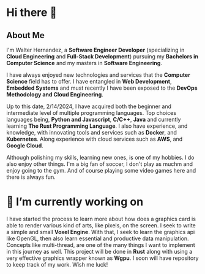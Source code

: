 # Hi there 👋


## About Me 
I'm Walter Hernandez, a **Software Engineer Developer** (specializing in **Cloud Engineering** and **Full-Stack Development**) pursuing my **Bachelors in Computer Science** and my masters in **Software Engineering**. 

I have always enjoyed new technologies and services that the **Computer Science** field has to offer. I have entangled in **Web Development**, **Embedded Systems** and must recently I have been exposed to the **DevOps Methodology and Cloud Engineering**. 

Up to this date, 2/14/2024, I have acquired both the beginner and intermediate level of multiple programming languages. Top choices languages being, **Python and Javascript**, **C/C++**, **Java** and currently learning **The Rust Programming Language**. 
I also have experience, and knowledge, with innovating tools and services such as **Docker**, and **Kubernetes**. Along experience with cloud services such as **AWS**, and **Google Cloud**. 

Although polishing my skills, learning new ones, is one of my hobbies. I do also enjoy other things. I'm a big fan of soccer, I don't play as muchm and enjoy going to the gym. And of course playing some video games here and there is always fun. 


# 🔭 I’m currently working on
I have started the process to learn more about how does a graphics card is able to render various kind of arts, like pixels, on the screen. I seek to write a simple and small **Voxel Engine**. With that, I seek to learn the graphics api like 
OpenGL, then also learn essential and productive data manipulation. Concepts like multi-thread, are one of the many things I want to implement in this journey as well. This project will be done in **Rust** along with using a very effective graphics wrapper
known as **Wgpu**. I soon will have repository to keep track of my work. Wish me luck! 

<!--
**HernanW4/HernanW4** is a ✨ _special_ ✨ repository because its `README.md` (this file) appears on your GitHub profile.

Here are some ideas to get you started:

- 🔭 I’m currently working on ...
- 🌱 I’m currently learning ...
- 👯 I’m looking to collaborate on ...
- 🤔 I’m looking for help with ...
- 💬 Ask me about ...
- 📫 How to reach me: ...
- 😄 Pronouns: ...
- ⚡ Fun fact: ...
-->
